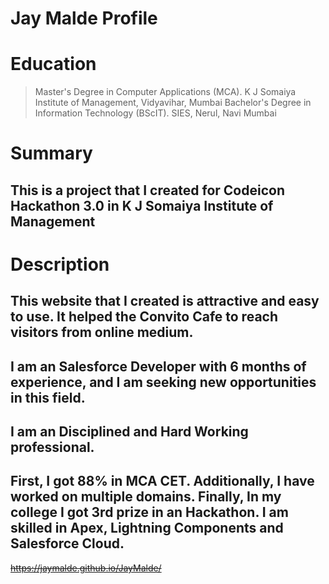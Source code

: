 # Jay Malde Profile

# Education
> Master's Degree in Computer Applications (MCA). K J Somaiya Institute of Management, Vidyavihar, Mumbai
> Bachelor's Degree in Information Technology (BScIT). SIES, Nerul, Navi Mumbai

# Summary
## This is a project that I created for Codeicon Hackathon 3.0 in K J Somaiya Institute of Management

# Description
## This website that I created is attractive and easy to use. It helped the Convito Cafe to reach visitors from online medium.

## I am an Salesforce Developer with 6 months of experience, and I am seeking new opportunities in this field.
## I am an Disciplined and Hard Working professional.
## First, I got 88% in MCA CET. Additionally, I have worked on multiple domains. Finally, In my college I got 3rd prize in an Hackathon. I am skilled in Apex, Lightning Components and Salesforce Cloud.

~~https://jaymalde.github.io/JayMalde/~~
